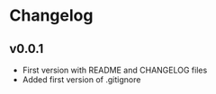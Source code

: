 
# Changelog

## v0.0.1

- First version with README and CHANGELOG files
- Added first version of .gitignore
	